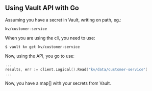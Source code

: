 ## Using Vault API with Go

Assuming you have a secret in Vault, writing on path, eg.:

``` shell
kv/customer-service
```

When you are using the cli, you need to use:

```shell
$ vault kv get kv/customer-service
```

Now, using the API, you go to use:

```go
...
results, err := client.Logical().Read("kv/data/customer-service")
...

```

Now, you have a map[] with your secrets from Vault.

